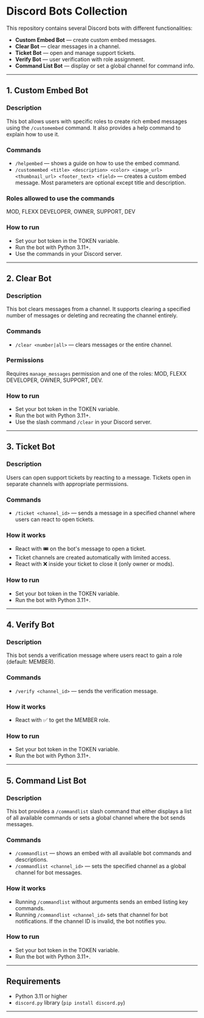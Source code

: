 # Discord Bots Collection

This repository contains several Discord bots with different functionalities:

- **Custom Embed Bot** — create custom embed messages.  
- **Clear Bot** — clear messages in a channel.  
- **Ticket Bot** — open and manage support tickets.  
- **Verify Bot** — user verification with role assignment.  
- **Command List Bot** — display or set a global channel for command info.

---

## 1. Custom Embed Bot

### Description  
This bot allows users with specific roles to create rich embed messages using the `/customembed` command. It also provides a help command to explain how to use it.

### Commands  
- `/helpembed` — shows a guide on how to use the embed command.  
- `/customembed <title> <description> <color> <image_url> <thumbnail_url> <footer_text> <field>` — creates a custom embed message. Most parameters are optional except title and description.

### Roles allowed to use the commands  
MOD, FLEXX DEVELOPER, OWNER, SUPPORT, DEV

### How to run  
- Set your bot token in the TOKEN variable.  
- Run the bot with Python 3.11+.  
- Use the commands in your Discord server.

---

## 2. Clear Bot

### Description  
This bot clears messages from a channel. It supports clearing a specified number of messages or deleting and recreating the channel entirely.

### Commands  
- `/clear <number|all>` — clears messages or the entire channel.

### Permissions  
Requires `manage_messages` permission and one of the roles: MOD, FLEXX DEVELOPER, OWNER, SUPPORT, DEV.

### How to run  
- Set your bot token in the TOKEN variable.  
- Run the bot with Python 3.11+.  
- Use the slash command `/clear` in your Discord server.

---

## 3. Ticket Bot

### Description  
Users can open support tickets by reacting to a message. Tickets open in separate channels with appropriate permissions.

### Commands  
- `/ticket <channel_id>` — sends a message in a specified channel where users can react to open tickets.

### How it works  
- React with 🎟️ on the bot's message to open a ticket.  
- Ticket channels are created automatically with limited access.  
- React with ❌ inside your ticket to close it (only owner or mods).

### How to run  
- Set your bot token in the TOKEN variable.  
- Run the bot with Python 3.11+.

---

## 4. Verify Bot

### Description  
This bot sends a verification message where users react to gain a role (default: MEMBER).

### Commands  
- `/verify <channel_id>` — sends the verification message.

### How it works  
- React with ✅ to get the MEMBER role.

### How to run  
- Set your bot token in the TOKEN variable.  
- Run the bot with Python 3.11+.

---

## 5. Command List Bot

### Description  
This bot provides a `/commandlist` slash command that either displays a list of all available commands or sets a global channel where the bot sends messages.

### Commands  
- `/commandlist` — shows an embed with all available bot commands and descriptions.  
- `/commandlist <channel_id>` — sets the specified channel as a global channel for bot messages.

### How it works  
- Running `/commandlist` without arguments sends an embed listing key commands.  
- Running `/commandlist <channel_id>` sets that channel for bot notifications. If the channel ID is invalid, the bot notifies you.

### How to run  
- Set your bot token in the TOKEN variable.  
- Run the bot with Python 3.11+.

---

## Requirements

- Python 3.11 or higher  
- `discord.py` library (`pip install discord.py`)

---
